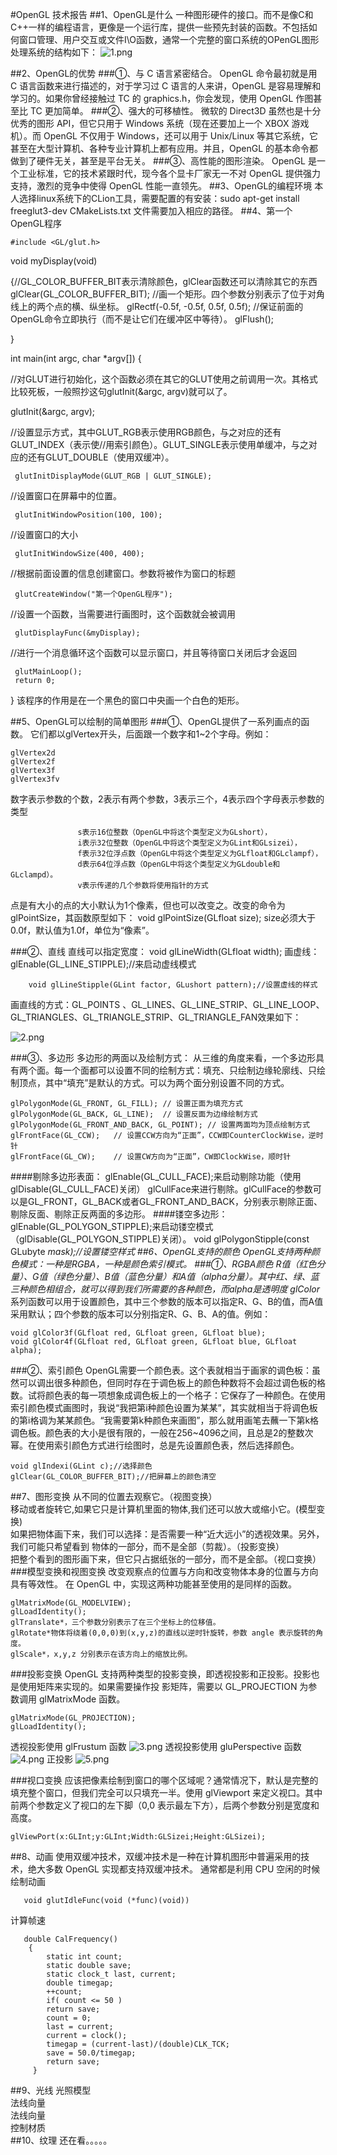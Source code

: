 #OpenGL 技术报告
##1、OpenGL是什么
一种图形硬件的接口。而不是像C和C++一样的编程语言，更像是一个运行库，提供一些预先封装的函数。不包括如何窗口管理、用户交互或文件I\O函数，通常一个完整的窗口系统的OPenGL图形处理系统的结构如下：
![1.png](C:/Users/zhu/Desktop/1.png "")


##2、OpenGL的优势
###①、与 C 语言紧密结合。
OpenGL 命令最初就是用 C 语言函数来进行描述的，对于学习过 C 语言的人来讲，OpenGL 是容易理解和
学习的。如果你曾经接触过 TC 的 graphics.h，你会发现，使用 OpenGL 作图甚至比 TC 更加简单。
###②、强大的可移植性。
微软的 Direct3D 虽然也是十分优秀的图形 API，但它只用于 Windows 系统（现在还要加上一个 XBOX 游戏机）。而 OpenGL 不仅用于 Windows，还可以用于 Unix/Linux 等其它系统，它甚至在大型计算机、各种专业计算机上都有应用。并且，OpenGL 的基本命令都做到了硬件无关，甚至是平台无关。
###③、高性能的图形渲染。
OpenGL 是一个工业标准，它的技术紧跟时代，现今各个显卡厂家无一不对 OpenGL 提供强力支持，激烈的竞争中使得 OpenGL 性能一直领先。
##3、OpenGL的编程环境
本人选择linux系统下的CLion工具，需要配置的有安装：sudo apt-get install freeglut3-dev    CMakeLists.txt 文件需要加入相应的路径。
##4、第一个OpenGL程序

    #include <GL/glut.h>

void myDisplay(void)

{//GL_COLOR_BUFFER_BIT表示清除颜色，glClear函数还可以清除其它的东西
     glClear(GL_COLOR_BUFFER_BIT);
//画一个矩形。四个参数分别表示了位于对角线上的两个点的横、纵坐标。
     glRectf(-0.5f, -0.5f, 0.5f, 0.5f);
//保证前面的OpenGL命令立即执行（而不是让它们在缓冲区中等待）。
     glFlush();

}

int main(int argc, char *argv[])
{

//对GLUT进行初始化，这个函数必须在其它的GLUT使用之前调用一次。其格式比较死板，一般照抄这句glutInit(&argc, argv)就可以了。

glutInit(&argc, argv);

//设置显示方式，其中GLUT_RGB表示使用RGB颜色，与之对应的还有GLUT_INDEX（表示使//用索引颜色）。GLUT_SINGLE表示使用单缓冲，与之对应的还有GLUT_DOUBLE（使用双缓冲）。
   
     glutInitDisplayMode(GLUT_RGB | GLUT_SINGLE);
//设置窗口在屏幕中的位置。

     glutInitWindowPosition(100, 100);
//设置窗口的大小

     glutInitWindowSize(400, 400);
     
//根据前面设置的信息创建窗口。参数将被作为窗口的标题

     glutCreateWindow("第一个OpenGL程序");
//设置一个函数，当需要进行画图时，这个函数就会被调用

     glutDisplayFunc(&myDisplay);
//进行一个消息循环这个函数可以显示窗口，并且等待窗口关闭后才会返回

     glutMainLoop();
     return 0;
}
该程序的作用是在一个黑色的窗口中央画一个白色的矩形。


##5、OpenGL可以绘制的简单图形
###①、OpenGL提供了一系列画点的函数。
它们都以glVertex开头，后面跟一个数字和1~2个字母。例如：

	glVertex2d
	glVertex2f
	glVertex3f
	glVertex3fv
数字表示参数的个数，2表示有两个参数，3表示三个，4表示四个字母表示参数的类型

                   s表示16位整数（OpenGL中将这个类型定义为GLshort），
                   i表示32位整数（OpenGL中将这个类型定义为GLint和GLsizei），
                   f表示32位浮点数（OpenGL中将这个类型定义为GLfloat和GLclampf），
                   d表示64位浮点数（OpenGL中将这个类型定义为GLdouble和GLclampd）。
                   v表示传递的几个参数将使用指针的方式
点是有大小的点的大小默认为1个像素，但也可以改变之。改变的命令为glPointSize，其函数原型如下： void glPointSize(GLfloat size);  size必须大于0.0f，默认值为1.0f，单位为“像素”。

###②、直线
直线可以指定宽度： void glLineWidth(GLfloat width);
画虚线：glEnable(GL_LINE_STIPPLE);//来启动虚线模式

        void glLineStipple(GLint factor, GLushort pattern);//设置虚线的样式
 画直线的方式：GL_POINTS 、GL_LINES、GL_LINE_STRIP、GL_LINE_LOOP、
GL_TRIANGLES、GL_TRIANGLE_STRIP、GL_TRIANGLE_FAN效果如下：

![2.png](C:/Users/zhu/Desktop/2.png "")

###③、多边形
多边形的两面以及绘制方式：
从三维的角度来看，一个多边形具有两个面。每一个面都可以设置不同的绘制方式：填充、只绘制边缘轮廓线、只绘制顶点，其中“填充”是默认的方式。可以为两个面分别设置不同的方式。

    glPolygonMode(GL_FRONT, GL_FILL); // 设置正面为填充方式
    glPolygonMode(GL_BACK, GL_LINE);  // 设置反面为边缘绘制方式
    glPolygonMode(GL_FRONT_AND_BACK, GL_POINT); // 设置两面均为顶点绘制方式
    glFrontFace(GL_CCW);   // 设置CCW方向为“正面”，CCW即CounterClockWise，逆时针
    glFrontFace(GL_CW);    // 设置CW方向为“正面”，CW即ClockWise，顺时针
####剔除多边形表面：
    glEnable(GL_CULL_FACE);来启动剔除功能（使用glDisable(GL_CULL_FACE)关闭）
    glCullFace来进行剔除。glCullFace的参数可以是GL_FRONT，GL_BACK或者GL_FRONT_AND_BACK，分别表示剔除正面、剔除反面、剔除正反两面的多边形。
####镂空多边形：
     glEnable(GL_POLYGON_STIPPLE);来启动镂空模式（glDisable(GL_POLYGON_STIPPLE)关闭）。
     void glPolygonStipple(const GLubyte *mask);//设置镂空样式
##6、OpenGL支持的颜色
OpenGL支持两种颜色模式：一种是RGBA，一种是颜色索引模式。
###①、RGBA颜色
R值（红色分量）、G值（绿色分量）、B值（蓝色分量）和A值（alpha分量）。其中红、绿、蓝三种颜色相组合，就可以得到我们所需要的各种颜色，而alpha是透明度
glColor*系列函数可以用于设置颜色，其中三个参数的版本可以指定R、G、B的值，而A值采用默认；四个参数的版本可以分别指定R、G、B、A的值。例如：

    void glColor3f(GLfloat red, GLfloat green, GLfloat blue);
    void glColor4f(GLfloat red, GLfloat green, GLfloat blue, GLfloat alpha);
###②、索引颜色
OpenGL需要一个颜色表。这个表就相当于画家的调色板：虽然可以调出很多种颜色，但同时存在于调色板上的颜色种数将不会超过调色板的格数。试将颜色表的每一项想象成调色板上的一个格子：它保存了一种颜色。在使用索引颜色模式画图时，我说“我把第i种颜色设置为某某”，其实就相当于将调色板的第i格调为某某颜色。“我需要第k种颜色来画图”，那么就用画笔去蘸一下第k格调色板。颜色表的大小是很有限的，一般在256~4096之间，且总是2的整数次幂。在使用索引颜色方式进行绘图时，总是先设置颜色表，然后选择颜色。

    void glIndexi(GLint c);//选择颜色
    glClear(GL_COLOR_BUFFER_BIT);//把屏幕上的颜色清空

##7、图形变换
从不同的位置去观察它。（视图变换）<br>
移动或者旋转它,如果它只是计算机里面的物体,我们还可以放大或缩小它。(模型变换)<br>
如果把物体画下来，我们可以选择：是否需要一种“近大远小”的透视效果。另外，我们可能只希望看到
物体的一部分，而不是全部（剪裁）。（投影变换）<br>
把整个看到的图形画下来，但它只占据纸张的一部分，而不是全部。（视口变换）<br>
###模型变换和视图变换
改变观察点的位置与方向和改变物体本身的位置与方向具有等效性。
在 OpenGL 中，实现这两种功能甚至使用的是同样的函数。

    glMatrixMode(GL_MODELVIEW);
    glLoadIdentity();
    glTranslate*，三个参数分别表示了在三个坐标上的位移值。
    glRotate*物体将绕着(0,0,0)到(x,y,z)的直线以逆时针旋转，参数 angle 表示旋转的角度。
    glScale*，x,y,z 分别表示在该方向上的缩放比例。
###投影变换
OpenGL 支持两种类型的投影变换，即透视投影和正投影。投影也是使用矩阵来实现的。如果需要操作投
影矩阵，需要以 GL_PROJECTION 为参数调用 glMatrixMode 函数。

    glMatrixMode(GL_PROJECTION);
    glLoadIdentity();
 透视投影使用 glFrustum 函数
   ![3.png](C:/Users/zhu/Desktop/3.png "")
  透视投影使用 gluPerspective 函数
  ![4.png](C:/Users/zhu/Desktop/4.png "")
  正投影
  ![5.png](C:/Users/zhu/Desktop/5.png "")
  
###视口变换
应该把像素绘制到窗口的哪个区域呢？通常情况下，默认是完整的填充整个窗口，但我们完全可以只填充一半。使用 glViewport 来定义视口。其中前两个参数定义了视口的左下脚（0,0 表示最左下方），后两个参数分别是宽度和高度。

    glViewPort(x:GLInt;y:GLInt;Width:GLSizei;Height:GLSizei);
    
##8、动画
   使用双缓冲技术，双缓冲技术是一种在计算机图形中普遍采用的技术，绝大多数 OpenGL 实现都支持双缓冲技术。
通常都是利用 CPU 空闲的时候绘制动画
   
       void glutIdleFunc(void (*func)(void))
       
   计算帧速
   
       double CalFrequency()
        {
            static int count;
            static double save;
            static clock_t last, current;
            double timegap;
            ++count;
            if( count <= 50 )
            return save;
            count = 0;
            last = current;
            current = clock();
            timegap = (current-last)/(double)CLK_TCK;
            save = 50.0/timegap;
            return save;
         }
 
##9、光线
光照模型<br>
法线向量<br>
法线向量<br>
控制材质<br>
##10、纹理
还在看。。。。。